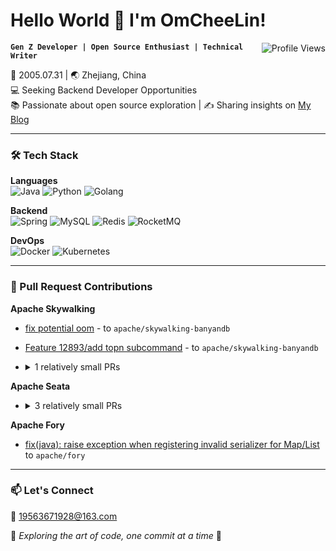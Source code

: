 # Hello World 👋 I'm OmCheeLin!

<img align="right" src="https://komarev.com/ghpvc/?username=YourGitHubUsername&color=blueviolet" alt="Profile Views" />

**`Gen Z Developer | Open Source Enthusiast | Technical Writer`**

🎂 2005.07.31 | 🌏 Zhejiang, China  
💻 Seeking Backend Developer Opportunities  
📚 Passionate about open source exploration | ✍️ Sharing insights on [My Blog](https://blog.csdn.net/2401_82540083)

---

### 🛠️ Tech Stack

**Languages**  
![Java](https://img.shields.io/badge/-Java-007396?logo=java&logoColor=white)
![Python](https://img.shields.io/badge/-Python-3776AB?logo=python&logoColor=white)
![Golang](https://img.shields.io/badge/-Go-00ADD8?logo=go&logoColor=white)

**Backend**  
![Spring](https://img.shields.io/badge/-Spring-6DB33F?logo=spring&logoColor=white)
![MySQL](https://img.shields.io/badge/-MySQL-4479A1?logo=mysql&logoColor=white)
![Redis](https://img.shields.io/badge/-Redis-DC382D?logo=redis&logoColor=white)
![RocketMQ](https://img.shields.io/badge/-RocketMQ-D77310?logo=apacherocketmq&logoColor=white)


**DevOps**  
![Docker](https://img.shields.io/badge/-Docker-2496ED?logo=docker&logoColor=white)
![Kubernetes](https://img.shields.io/badge/-Kubernetes-326CE5?logo=kubernetes&logoColor=white)

---

### 🚀 Pull Request Contributions

**Apache Skywalking**
- [fix potential oom](https://github.com/apache/skywalking-banyandb/pull/674) - to `apache/skywalking-banyandb`
- [Feature 12893/add topn subcommand](https://github.com/apache/skywalking-banyandb/pull/656) - to `apache/skywalking-banyandb`
- <details>
  <summary>1 relatively small PRs</summary>

  - [bug/fix Panic when creating _top_n_result](https://github.com/apache/skywalking-banyandb/pull/664) - to `apache/skywalking-banyandb`

</details>
  
**Apache Seata**
- <details>
  <summary>3 relatively small PRs</summary>

  - [optimize: optimize license ignore](https://github.com/apache/incubator-seata/pull/7372) - to `apache/incubator-seata`
  - [test: add UT for TccAnnotationProcessor class](https://github.com/apache/incubator-seata/pull/7398) - to `apache/incubator-seata`
  - [optimize: binary packaging directory structure](https://github.com/apache/incubator-seata/pull/7388) - to `apache/incubator-seata`

</details>

**Apache Fory**
- [fix(java): raise exception when registering invalid serializer for Map/List](https://github.com/apache/fory/pull/2291) to `apache/fory`

---

### 📫 Let's Connect
📧 19563671928@163.com

🌟 _Exploring the art of code, one commit at a time_ 🌟

